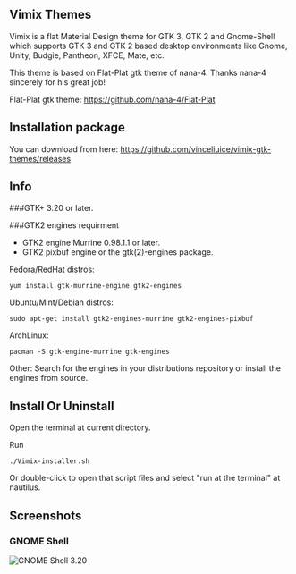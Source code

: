
## Vimix Themes

Vimix is a flat Material Design theme for GTK 3, GTK 2 and Gnome-Shell which supports GTK 3 and GTK 2 based desktop environments like Gnome, Unity, Budgie, Pantheon, XFCE, Mate, etc.


This theme is based on Flat-Plat gtk theme of nana-4. Thanks nana-4 sincerely for his great job! 

Flat-Plat gtk theme: https://github.com/nana-4/Flat-Plat

## Installation package

You can download from here: https://github.com/vinceliuice/vimix-gtk-themes/releases

## Info

###GTK+ 3.20 or later.

###GTK2 engines requirment
- GTK2 engine Murrine 0.98.1.1 or later.
- GTK2 pixbuf engine or the gtk(2)-engines package.

Fedora/RedHat distros:

    yum install gtk-murrine-engine gtk2-engines

Ubuntu/Mint/Debian distros:

    sudo apt-get install gtk2-engines-murrine gtk2-engines-pixbuf

ArchLinux:

    pacman -S gtk-engine-murrine gtk-engines

Other:
Search for the engines in your distributions repository or install the engines from source.

## Install Or Uninstall

Open the terminal at current directory.


Run


    ./Vimix-installer.sh


Or double-click to open that script files and select "run at the terminal" at nautilus.


## Screenshots

### GNOME Shell
![GNOME Shell 3.20](https://cn.pling.com/img/f/7/e/b/bd499935bebd7e7702844c32b7f59a91dd1d.jpg?raw=true)



